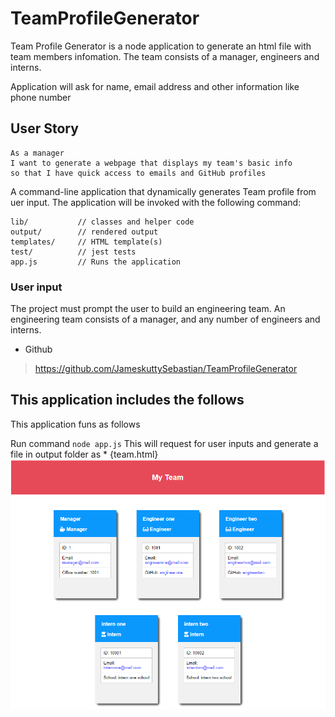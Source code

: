 # TeamProfileGenerator
Team Profile Generator is a node application to generate an html file with team members infomation. The team consists of a manager, engineers and interns.

Application will ask for name, email address and other information like phone number

## User Story
```
As a manager
I want to generate a webpage that displays my team's basic info
so that I have quick access to emails and GitHub profiles
```
A command-line application that dynamically generates Team profile from uer input. The application will be invoked with the following command:

```
lib/           // classes and helper code
output/        // rendered output
templates/     // HTML template(s)
test/          // jest tests
app.js         // Runs the application
```


### User input

The project must prompt the user to build an engineering team. An engineering
team consists of a manager, and any number of engineers and interns.


-  Github
> https://github.com/JameskuttySebastian/TeamProfileGenerator

 
 ## This application includes the follows
 

This application funs as follows

Run command ```node app.js```
    This will request for user inputs and generate a file in output folder as
    *  {team.html}
    ![picture alt](./gifs_and_output/team.png "png File")

